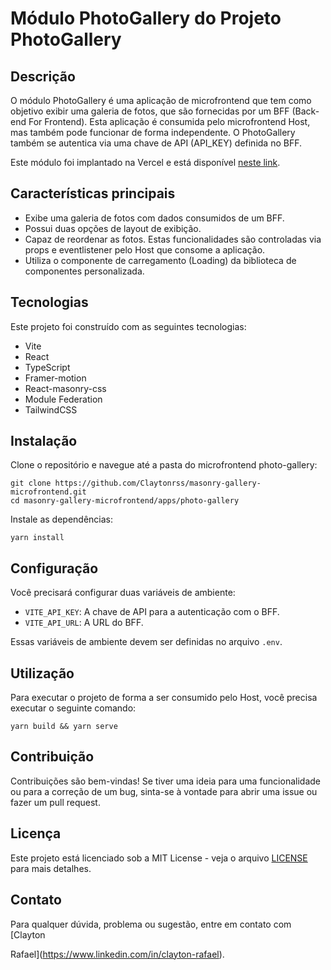 # Módulo PhotoGallery do Projeto PhotoGallery

## Descrição

O módulo PhotoGallery é uma aplicação de microfrontend que tem como objetivo exibir uma galeria de fotos, que são fornecidas por um BFF (Back-end For Frontend). Esta aplicação é consumida pelo microfrontend Host, mas também pode funcionar de forma independente. O PhotoGallery também se autentica via uma chave de API (API_KEY) definida no BFF.

Este módulo foi implantado na Vercel e está disponível [neste link](https://masonry-gallery-microfrontend-photo-gallery.vercel.app/).

## Características principais

- Exibe uma galeria de fotos com dados consumidos de um BFF.
- Possui duas opções de layout de exibição.
- Capaz de reordenar as fotos. Estas funcionalidades são controladas via props e eventlistener pelo Host que consome a aplicação.
- Utiliza o componente de carregamento (Loading) da biblioteca de componentes personalizada.

## Tecnologias

Este projeto foi construído com as seguintes tecnologias:

- Vite
- React
- TypeScript
- Framer-motion
- React-masonry-css
- Module Federation
- TailwindCSS

## Instalação

Clone o repositório e navegue até a pasta do microfrontend photo-gallery:

```
git clone https://github.com/Claytonrss/masonry-gallery-microfrontend.git
cd masonry-gallery-microfrontend/apps/photo-gallery
```

Instale as dependências:

```
yarn install
```

## Configuração

Você precisará configurar duas variáveis de ambiente:

- `VITE_API_KEY`: A chave de API para a autenticação com o BFF.
- `VITE_API_URL`: A URL do BFF.

Essas variáveis de ambiente devem ser definidas no arquivo `.env`.

## Utilização

Para executar o projeto de forma a ser consumido pelo Host, você precisa executar o seguinte comando:

```
yarn build && yarn serve
```

## Contribuição

Contribuições são bem-vindas! Se tiver uma ideia para uma funcionalidade ou para a correção de um bug, sinta-se à vontade para abrir uma issue ou fazer um pull request.

## Licença

Este projeto está licenciado sob a MIT License - veja o arquivo [LICENSE](LICENSE) para mais detalhes.

## Contato

Para qualquer dúvida, problema ou sugestão, entre em contato com [Clayton

Rafael](https://www.linkedin.com/in/clayton-rafael).
